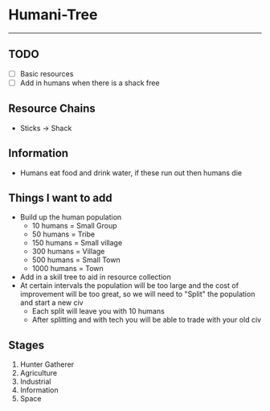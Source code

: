 ﻿# Humani-Tree

---

## TODO

- [ ] Basic resources
- [ ] Add in humans when there is a shack free

## Resource Chains

- Sticks -> Shack

## Information

- Humans eat food and drink water, if these run out then humans die

## Things I want to add

- Build up the human population
  - 10 humans = Small Group
  - 50 humans = Tribe
  - 150 humans = Small village
  - 300 humans = Village
  - 500 humans = Small Town
  - 1000 humans = Town
- Add in a skill tree to aid in resource collection
- At certain intervals the population will be too large and the cost of improvement will be too great, so we will need to "Split" the population and start a new civ
  - Each split will leave you with 10 humans
  - After splitting and with tech you will be able to trade with your old civ

## Stages

1. Hunter Gatherer
2. Agriculture
3. Industrial
4. Information
5. Space